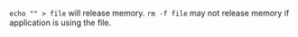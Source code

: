 ``` echo "" > file ``` will release memory. ``` rm -f file ``` may not release memory if application is using the file.
